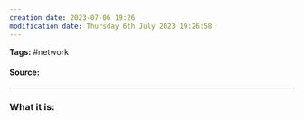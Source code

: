 ```yaml
---
creation date: 2023-07-06 19:26
modification date: Thursday 6th July 2023 19:26:58
---
```


**Tags:** #network 

#### Source:
[]()

--------------------------------------

### What it is:




